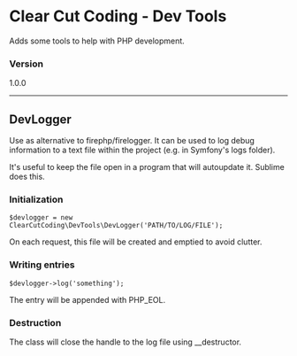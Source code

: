 # Clear Cut Coding - Dev Tools

Adds some tools to help with PHP development.

### Version

1.0.0

---

## DevLogger

Use as alternative to firephp/firelogger.  It can be used to log debug information to a text file within the project (e.g. in Symfony's logs folder).

It's useful to keep the file open in a program that will autoupdate it.  Sublime does this.

### Initialization

    $devlogger = new ClearCutCoding\DevTools\DevLogger('PATH/TO/LOG/FILE');

On each request, this file will be created and emptied to avoid clutter.

### Writing entries

    $devlogger->log('something');

The entry will be appended with PHP_EOL.

### Destruction

The class will close the handle to the log file using __destructor.



